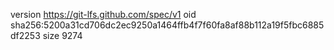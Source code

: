 version https://git-lfs.github.com/spec/v1
oid sha256:5200a31cd706dc2ec9250a1464ffb4f7f60fa8af88b112a19f5fbc6885df2253
size 9274
